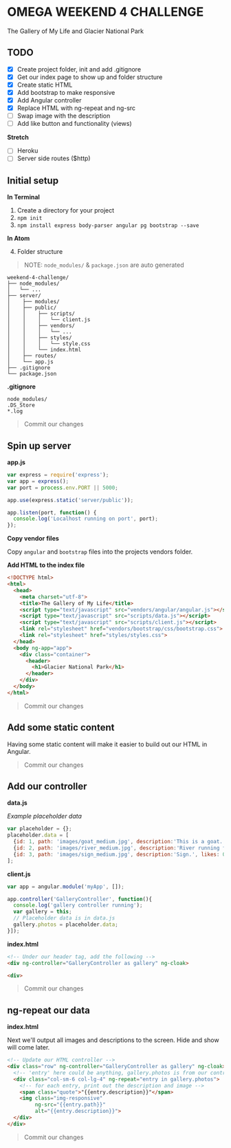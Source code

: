 # OMEGA WEEKEND 4 CHALLENGE
The Gallery of My Life and Glacier National Park

## TODO
- [x] Create project folder, init and add .gitignore
- [x] Get our index page to show up and folder structure
- [x] Create static HTML
- [x] Add bootstrap to make responsive
- [x] Add Angular controller
- [x] Replace HTML with ng-repeat and ng-src
- [ ] Swap image with the description
- [ ] Add like button and functionality (views)

**Stretch**
- [ ] Heroku
- [ ] Server side routes ($http)

## Initial setup

**In Terminal**

1. Create a directory for your project
2. `npm init`
3. `npm install express body-parser angular pg bootstrap --save`

**In Atom**

4. Folder structure

> NOTE: `node_modules/` & `package.json` are auto generated

```
weekend-4-challenge/
├── node_modules/
│   └── ...
├── server/
│    ├── modules/
│    ├── public/
│    │    ├── scripts/
│    │    │   └── client.js
│    │    ├── vendors/
│    │    │   └── ...
│    │    ├── styles/
│    │    │   └── style.css
│    │    └── index.html
│    ├── routes/
│    └── app.js
├── .gitignore
└── package.json
```

**.gitignore**

```
node_modules/
.DS_Store
*.log
```

> Commit our changes

## Spin up server

**app.js**

```JavaScript
var express = require('express');
var app = express();
var port = process.env.PORT || 5000;

app.use(express.static('server/public'));

app.listen(port, function() {
  console.log('Localhost running on port', port);
});
```

**Copy vendor files**

Copy `angular` and `bootstrap` files into the projects vendors folder.

**Add HTML to the index file**
```HTML
<!DOCTYPE html>
<html>
  <head>
    <meta charset="utf-8">
    <title>The Gallery of My Life</title>
    <script type="text/javascript" src="vendors/angular/angular.js"></script>
    <script type="text/javascript" src="scripts/data.js"></script>
    <script type="text/javascript" src="scripts/client.js"></script>
    <link rel="stylesheet" href="vendors/bootstrap/css/bootstrap.css">
    <link rel="stylesheet" href="styles/styles.css">
  </head>
  <body ng-app="app">
    <div class="container">
      <header>
        <h1>Glacier National Park</h1>
      </header>
    </div>
  </body>
</html>
```

> Commit our changes

## Add some static content

Having some static content will make it easier to build out our HTML in Angular.

> Commit our changes

## Add our controller

**data.js**

_Example placeholder data_

```JavaScript
var placeholder = {};
placeholder.data = [
  {id: 1, path: 'images/goat_medium.jpg', description:'This is a goat.', likes: 0, views: 0, showText: false},
  {id: 2, path: 'images/river_medium.jpg', description:'River running from a glacier.', likes: 0, views: 0, showText: false},
  {id: 3, path: 'images/sign_medium.jpg', description:'Sign.', likes: 0, views: 0, showText: false},
];
```

**client.js**

```JavaScript
var app = angular.module('myApp', []);

app.controller('GalleryController', function(){
  console.log('gallery controller running');
  var gallery = this;
  // Placeholder data is in data.js
  gallery.photos = placeholder.data;
}]);
```

**index.html**

```HTML
<!-- Under our header tag, add the following -->
<div ng-controller="GalleryController as gallery" ng-cloak>

<div>
```

> Commit our changes

## ng-repeat our data

**index.html**

Next we'll output all images and descriptions to the screen. Hide and show will come later.

```HTML
<!-- Update our HTML controller -->
<div class="row" ng-controller="GalleryController as gallery" ng-cloak>
  <!-- 'entry' here could be anything, gallery.photos is from our controller -->
  <div class="col-sm-6 col-lg-4" ng-repeat="entry in gallery.photos">
    <!-- for each entry, print out the description and image -->
    <span class="quote">"{{entry.description}}"</span>
    <img class="img-responsive"
         ng-src="{{entry.path}}"
         alt="{{entry.description}}">
  </div>
</div>
```

> Commit our changes
